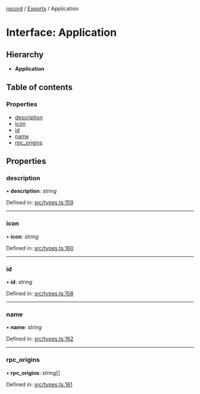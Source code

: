 [rpcord](../README.md) / [Exports](../modules.md) / Application

# Interface: Application

## Hierarchy

* **Application**

## Table of contents

### Properties

- [description](application.md#description)
- [icon](application.md#icon)
- [id](application.md#id)
- [name](application.md#name)
- [rpc\_origins](application.md#rpc_origins)

## Properties

### description

• **description**: *string*

Defined in: [src/types.ts:159](https://github.com/DjDeveloperr/RPCord/blob/280c12e/src/types.ts#L159)

___

### icon

• **icon**: *string*

Defined in: [src/types.ts:160](https://github.com/DjDeveloperr/RPCord/blob/280c12e/src/types.ts#L160)

___

### id

• **id**: *string*

Defined in: [src/types.ts:158](https://github.com/DjDeveloperr/RPCord/blob/280c12e/src/types.ts#L158)

___

### name

• **name**: *string*

Defined in: [src/types.ts:162](https://github.com/DjDeveloperr/RPCord/blob/280c12e/src/types.ts#L162)

___

### rpc\_origins

• **rpc\_origins**: *string*[]

Defined in: [src/types.ts:161](https://github.com/DjDeveloperr/RPCord/blob/280c12e/src/types.ts#L161)
